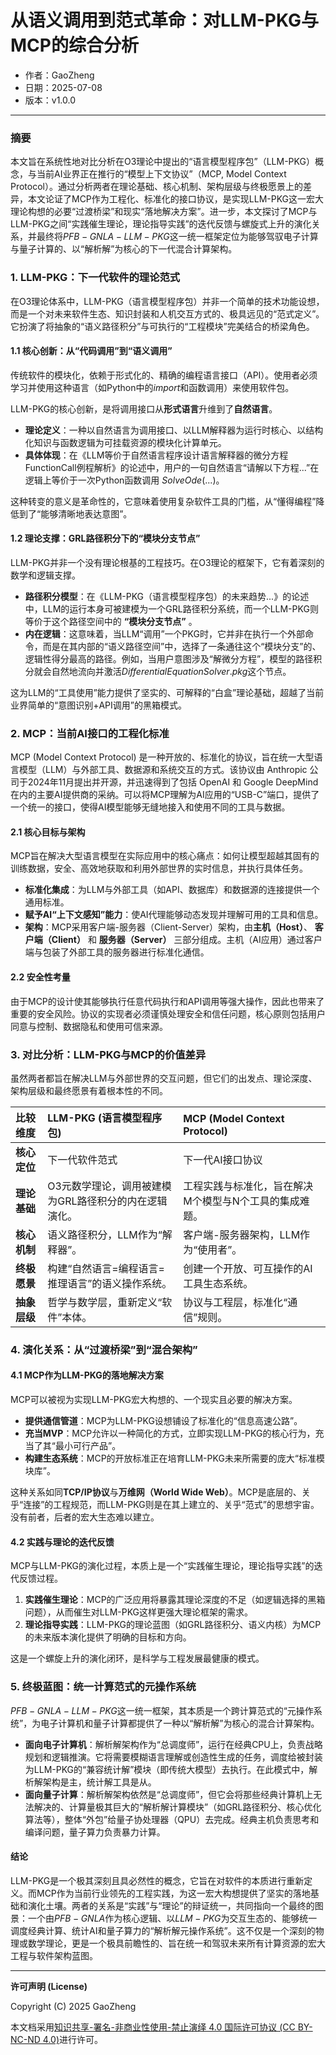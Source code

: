 # **从语义调用到范式革命：对LLM-PKG与MCP的综合分析**

- 作者：GaoZheng
- 日期：2025-07-08
- 版本：v1.0.0

---

### 摘要

本文旨在系统性地对比分析在O3理论中提出的“语言模型程序包”（LLM-PKG）概念，与当前AI业界正在推行的“模型上下文协议”（MCP, Model Context Protocol）。通过分析两者在理论基础、核心机制、架构层级与终极愿景上的差异，本文论证了MCP作为工程化、标准化的接口协议，是实现LLM-PKG这一宏大理论构想的必要“过渡桥梁”和现实“落地解决方案”。进一步，本文探讨了MCP与LLM-PKG之间“实践催生理论，理论指导实践”的迭代反馈与螺旋式上升的演化关系，并最终将$PFB-GNLA-LLM-PKG$这一统一框架定位为能够驾驭电子计算与量子计算的、以“解析解”为核心的下一代混合计算架构。

### 1. LLM-PKG：下一代软件的理论范式

在O3理论体系中，LLM-PKG（语言模型程序包）并非一个简单的技术功能设想，而是一个对未来软件生态、知识封装和人机交互方式的、极具远见的“范式定义”。它扮演了将抽象的“语义路径积分”与可执行的“工程模块”完美结合的桥梁角色。

#### 1.1 核心创新：从“代码调用”到“语义调用”

传统软件的模块化，依赖于形式化的、精确的编程语言接口（API）。使用者必须学习并使用这种语言（如Python中的$import$和函数调用）来使用软件包。

LLM-PKG的核心创新，是将调用接口从**形式语言**升维到了**自然语言**。

* **理论定义**：一种以自然语言为调用接口、以LLM解释器为运行时核心、以结构化知识与函数逻辑为可挂载资源的模块化计算单元。
* **具体体现**：在《LLM等价于自然语言程序设计语言解释器的微分方程 FunctionCall例程解析》的论述中，用户的一句自然语言“请解以下方程...”在逻辑上等价于一次Python函数调用 $SolveOde(...)$。

这种转变的意义是革命性的，它意味着使用复杂软件工具的门槛，从“懂得编程”降低到了“能够清晰地表达意图”。

#### 1.2 理论支撑：GRL路径积分下的“模块分支节点”

LLM-PKG并非一个没有理论根基的工程技巧。在O3理论的框架下，它有着深刻的数学和逻辑支撑。

* **路径积分模型**：在《LLM-PKG（语言模型程序包）的未来趋势...》的论述中，LLM的运行本身可被建模为一个GRL路径积分系统，而一个LLM-PKG则等价于这个路径空间中的 **“模块分支节点”** 。
* **内在逻辑**：这意味着，当LLM“调用”一个PKG时，它并非在执行一个外部命令，而是在其内部的“语义路径空间”中，选择了一条通往这个“模块分支”的、逻辑性得分最高的路径。例如，当用户意图涉及“解微分方程”，模型的路径积分就会自然地流向并激活$DifferentialEquationSolver.pkg$这个节点。

这为LLM的“工具使用”能力提供了坚实的、可解释的“白盒”理论基础，超越了当前业界简单的“意图识别+API调用”的黑箱模式。

### 2. MCP：当前AI接口的工程化标准

MCP (Model Context Protocol) 是一种开放的、标准化的协议，旨在统一大型语言模型（LLM）与外部工具、数据源和系统交互的方式。该协议由 Anthropic 公司于2024年11月提出并开源，并迅速得到了包括 OpenAI 和 Google DeepMind 在内的主要AI提供商的采纳。可以将MCP理解为AI应用的“USB-C”端口，提供了一个统一的接口，使得AI模型能够无缝地接入和使用不同的工具与数据。

#### 2.1 核心目标与架构

MCP旨在解决大型语言模型在实际应用中的核心痛点：如何让模型超越其固有的训练数据，安全、高效地获取和利用外部世界的实时信息，并执行具体任务。

* **标准化集成**：为LLM与外部工具（如API、数据库）和数据源的连接提供一个通用标准。
* **赋予AI“上下文感知”能力**：使AI代理能够动态发现并理解可用的工具和信息。
* **架构**：MCP采用客户端-服务器（Client-Server）架构，由**主机（Host）**、 **客户端（Client）** 和 **服务器（Server）** 三部分组成。主机（AI应用）通过客户端与包装了外部工具的服务器进行标准化通信。

#### 2.2 安全性考量

由于MCP的设计使其能够执行任意代码执行和API调用等强大操作，因此也带来了重要的安全风险。协议的实现者必须谨慎处理安全和信任问题，核心原则包括用户同意与控制、数据隐私和使用可信来源。

### 3. 对比分析：LLM-PKG与MCP的价值差异

虽然两者都旨在解决LLM与外部世界的交互问题，但它们的出发点、理论深度、架构层级和最终愿景有着根本性的不同。

| 比较维度 | LLM-PKG (语言模型程序包) | MCP (Model Context Protocol) |
| :--- | :--- | :--- |
| **核心定位** | 下一代软件范式 | 下一代AI接口协议 |
| **理论基础** | O3元数学理论，调用被建模为GRL路径积分的内在逻辑演化。 | 工程实践与标准化，旨在解决M个模型与N个工具的集成难题。 |
| **核心机制** | 语义路径积分，LLM作为“解释器”。 | 客户端-服务器架构，LLM作为“使用者”。 |
| **终极愿景** | 构建“自然语言=编程语言=推理语言”的语义操作系统。 | 创建一个开放、可互操作的AI工具生态系统。 |
| **抽象层级** | 哲学与数学层，重新定义“软件”本体。 | 协议与工程层，标准化“通信”规则。 |

### 4. 演化关系：从“过渡桥梁”到“混合架构”

#### 4.1 MCP作为LLM-PKG的落地解决方案

MCP可以被视为实现LLM-PKG宏大构想的、一个现实且必要的解决方案。

* **提供通信管道**：MCP为LLM-PKG设想铺设了标准化的“信息高速公路”。
* **充当MVP**：MCP允许以一种简化的方式，立即实现LLM-PKG的核心行为，充当了其“最小可行产品”。
* **构建生态系统**：MCP的开放标准正在培育LLM-PKG未来所需要的庞大“标准模块库”。

这种关系如同**TCP/IP协议**与**万维网（World Wide Web）**。MCP是底层的、关乎“连接”的工程规范，而LLM-PKG则是在其上建立的、关乎“范式”的思想宇宙。没有前者，后者的宏大生态难以建立。

#### 4.2 实践与理论的迭代反馈

MCP与LLM-PKG的演化过程，本质上是一个“实践催生理论，理论指导实践”的迭代反馈过程。

1.  **实践催生理论**：MCP的广泛应用将暴露其理论深度的不足（如逻辑选择的黑箱问题），从而催生对LLM-PKG这样更强大理论框架的需求。
2.  **理论指导实践**：LLM-PKG的理论蓝图（如GRL路径积分、语义内核）为MCP的未来版本演化提供了明确的目标和方向。

这是一个螺旋上升的演化闭环，是科学与工程发展最健康的模式。

### 5. 终极蓝图：统一计算范式的元操作系统

$PFB-GNLA-LLM-PKG$这一统一框架，其本质是一个跨计算范式的“元操作系统”，为电子计算机和量子计算都提供了一种以“解析解”为核心的混合计算架构。

* **面向电子计算机**：解析解架构作为“总调度师”，运行在经典CPU上，负责战略规划和逻辑推演。它将需要模糊语言理解或创造性生成的任务，调度给被封装为LLM-PKG的“兼容统计解”模块（即传统大模型）去执行。在此模式中，解析解架构是主，统计解工具是从。
* **面向量子计算**：解析解架构依然是“总调度师”，但它会将那些经典计算机上无法解决的、计算量极其巨大的“解析解计算模块”（如GRL路径积分、核心优化算法等），整体“外包”给量子协处理器（QPU）去完成。经典主机负责思考和编译问题，量子算力负责暴力计算。

#### 结论

LLM-PKG是一个极其深刻且具必然性的概念，它旨在对软件的本质进行重新定义。而MCP作为当前行业领先的工程实践，为这一宏大构想提供了坚实的落地基础和演化土壤。两者的关系是“实践”与“理论”的辩证统一，共同指向一个最终的图景：一个由$PFB-GNLA$作为核心逻辑、以$LLM-PKG$为交互生态的、能够统一调度经典计算、统计AI和量子算力的“解析解元操作系统”。这不仅是一个深刻的物理或数学理论，更是一个极具前瞻性的、旨在统一和驾驭未来所有计算资源的宏大工程与软件架构蓝图。

---

**许可声明 (License)**

Copyright (C) 2025 GaoZheng 

本文档采用[知识共享-署名-非商业性使用-禁止演绎 4.0 国际许可协议 (CC BY-NC-ND 4.0)](https://creativecommons.org/licenses/by-nc-nd/4.0/deed.zh-Hans)进行许可。
